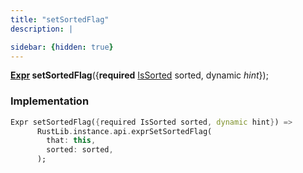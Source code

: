 ```yaml
---
title: "setSortedFlag"
description: |

sidebar: {hidden: true}
---
```

<span class="dart-code"><strong>[Expr] setSortedFlag</strong>({<span class="nobr"><strong>required</strong> [IsSorted] sorted</span>, <span class="nobr">dynamic <i>hint</i></span>});</span>


### Implementation
```dart
Expr setSortedFlag({required IsSorted sorted, dynamic hint}) =>
      RustLib.instance.api.exprSetSortedFlag(
        that: this,
        sorted: sorted,
      );
```

[Expr]: /reference/classes/expr/
[IsSorted]: /reference/enums/issorted/